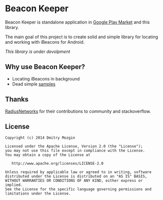 Beacon Keeper
=============

Beacon Keeper is standalone application in [Google Play Market](http://nowhere) and this library.

The main goal of this project is to create solid and simple library for locating and working with iBeacons for Android.

*This library is under devolpment*

Why use Beacon Keeper?
----------------------

 * Locating iBeacons in background
 * Dead simple [samples]()

Thanks
------

[RadiusNetworks](https://github.com/RadiusNetworks) for their contributions to community and stackoverflow.

License
-------

    Copyright (c) 2014 Dmitry Mozgin

    Licensed under the Apache License, Version 2.0 (the "License");
    you may not use this file except in compliance with the License.
    You may obtain a copy of the License at

       http://www.apache.org/licenses/LICENSE-2.0

    Unless required by applicable law or agreed to in writing, software
    distributed under the License is distributed on an "AS IS" BASIS,
    WITHOUT WARRANTIES OR CONDITIONS OF ANY KIND, either express or implied.
    See the License for the specific language governing permissions and
    limitations under the License.
